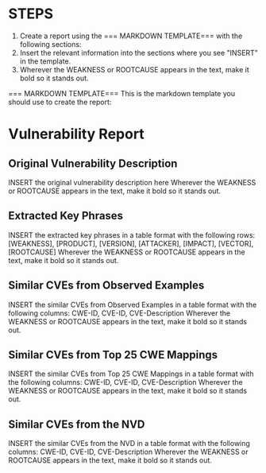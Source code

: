 # STEPS
1. Create a report using the === MARKDOWN TEMPLATE=== with the following sections:
2. Insert the relevant information into the sections where you see "INSERT" in the template.
3. Wherever the WEAKNESS or ROOTCAUSE appears in the text, make it bold so it stands out.



=== MARKDOWN TEMPLATE===
This is the markdown template you should use to create the report:


# Vulnerability Report

## Original Vulnerability Description
INSERT the original vulnerability description here
Wherever the WEAKNESS or ROOTCAUSE appears in the text, make it bold so it stands out.

## Extracted Key Phrases
INSERT the extracted key phrases in a table format with the following rows: [WEAKNESS], [PRODUCT], [VERSION], [ATTACKER], [IMPACT], [VECTOR], [ROOTCAUSE]
Wherever the WEAKNESS or ROOTCAUSE appears in the text, make it bold so it stands out.

## Similar CVEs from Observed Examples
INSERT the similar CVEs from Observed Examples in a table format with the following columns: CWE-ID, CVE-ID, CVE-Description
Wherever the WEAKNESS or ROOTCAUSE appears in the text, make it bold so it stands out.

## Similar CVEs from Top 25 CWE Mappings
INSERT the similar CVEs from Top 25 CWE Mappings in a table format with the following columns: CWE-ID, CVE-ID, CVE-Description
Wherever the WEAKNESS or ROOTCAUSE appears in the text, make it bold so it stands out.

## Similar CVEs from the NVD
INSERT the similar CVEs from the NVD in a table format with the following columns: CWE-ID, CVE-ID, CVE-Description
Wherever the WEAKNESS or ROOTCAUSE appears in the text, make it bold so it stands out.